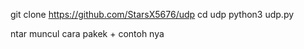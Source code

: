 git clone https://github.com/StarsX5676/udp
cd udp
python3 udp.py


ntar muncul cara pakek + contoh nya
